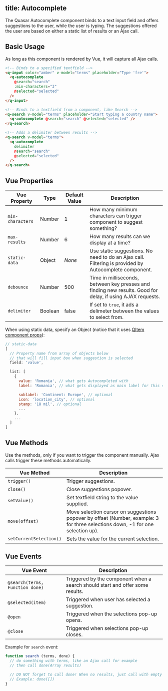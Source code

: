 title: Autocomplete
---
The Quasar Autocomplete component binds to a text input field and offers suggestions to the user, while the user is typing. The suggestions offered the user are based on either a static list of results or an Ajax call.

<input type="hidden" data-fullpage-demo="form/autocomplete">

## Basic Usage
As long as this component is rendered by Vue, it will capture all Ajax calls.
``` html
<!-- Binds to a specified textfield -->
<q-input color="amber" v-model="terms" placeholder="Type 'fre'">
  <q-autocomplete
    @search="search"
    :min-characters="3"
    @selected="selected"
  />
</q-input>

<!-- Binds to a textfield from a component, like Search -->
<q-search v-model="terms" placeholder="Start typing a country name">
  <q-autocomplete @search="search" @selected="selected" />
</q-search>

<!-- Adds a delimiter between results -->
<q-search v-model="terms">
  <q-autocomplete
    delimiter
    @search="search"
    @selected="selected"
  />
</q-search>
```

## Vue Properties
| Vue Property | Type | Default Value | Description |
| --- | --- | --- | --- |
| `min-characters` | Number | 1 | How many minimum characters can trigger component to suggest something? |
| `max-results` | Number | 6 | How many results can we display at a time? |
| `static-data` | Object | *None* | Use static suggestions. No need to do an Ajax call. Filtering is provided by Autocomplete component. |
| `debounce` | Number | 500 | Time in milliseconds, between key presses and finding new results. Good for delay, if using AJAX requests. |
| `delimiter` | Boolean | false | If set to `true`, it ads a delimeter between the values to select from. |

When using static data, specify an Object (notice that it uses [QItem component props](/components/list-item.html)):
``` js
// static-data
[
  // Property name from array of objects below
  // that will fill input box when suggestion is selected
  field: 'value',

  list: [
    {
      value: 'Romania', // what gets Autocompleted with
      label: 'Romania', // what gets displayed as main label for this suggestion

      sublabel: 'Continent: Europe', // optional
      icon: 'location_city', // optional
      stamp: '18 mil', // optional
      ...
    },
    ...
  ]
]
```

## Vue Methods
Use the methods, only if you want to trigger the component manually. Ajax calls trigger these methods automatically.

| Vue Method | Description |
| --- | --- |
| `trigger()` | Trigger suggestions. |
| `close()` | Close suggestions popover. |
| `setValue()` | Set textfield string to the value supplied. |
| `move(offset)` | Move selection cursor on suggestions popover by offset (Number, example: 3 for three selections down, -1 for one selection up). |
| `setCurrentSelection()` | Sets the value for the current selection. |

## Vue Events
| Vue Event | Description |
| --- | --- |
| `@search(terms, Function done)` | Triggered by the component when a search should start and offer some results. |
| `@selected(item)` | Triggered when user has selected a suggestion. |
| `@open` | Triggered when the selections pop-up opens. |
| `@close` | Triggered when selections pop-up closes. |

Example for `search` event:

``` js
function search (terms, done) {
  // do something with terms, like an Ajax call for example
  // then call done(Array results)

  // DO NOT forget to call done! When no results, just call with empty array as param
  // Example: done([])
}
```
